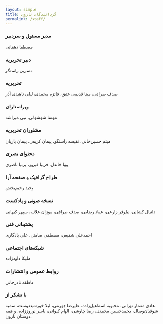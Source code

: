 ```yaml
---
layout: simple
title: گردانندگان نارون
permalink: /staff/
---
```


### مدیر مسئول و سردبیر
مصطفا دهقانی

### دبیر تحریریه
نسرین راستگو

### تحریریه
صدف صرافی، مینا قدیمی عتیق، فائزه محمدی، لیلی ناهیدی آذر

### ویراستاران
مهسا شهشهانی، نبی میراشه

### مشاوران تحریریه
میثم حسین‌خانی، نفیسه راستگو، پیمان کریمی، پیمان یاریان

### محتوای بصری
پویا خاندل، فریبا فیروز، پرنیا ناصری

### طراح گرافیک و صفحه آرا
وحید رحیم‌بخش

### نسخه صوتی و پادکست  
دانیال کشانی، نیلوفر زارعی، عماد رضایی، صدف صرافی، موژان علائیه، سپهر کیهانی

### پشتیبانی فنی
احمد‌علی شفیعی، مصطفی صامتی، علی یادگاری

### شبکه‌های اجتماعی
ملیکا داودزاده

### روابط عمومی و انتشارات
عاطفه نادرخانی

### با تشکر از
هادی معمار تهرانی، محبوبه اسماعیل‌زاده، علیرضا جهرمی، لیلا خورشیددوست، سمیه شوقیان‌وصال،  محمدحسین محمدی، رضا چاوشی، الهام کیوانی، یاسر نوروززاده،  و همه دوستان نارون.
